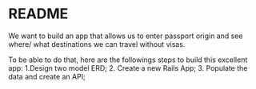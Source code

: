 # README
We want to build an app that allows us to enter passport origin and see where/ what destinations we can travel without visas.

To be able to do that, here are the followings steps to build this excellent app:
1.Design two model ERD;
2. Create a new Rails App;
3. Populate the data and create an API;
